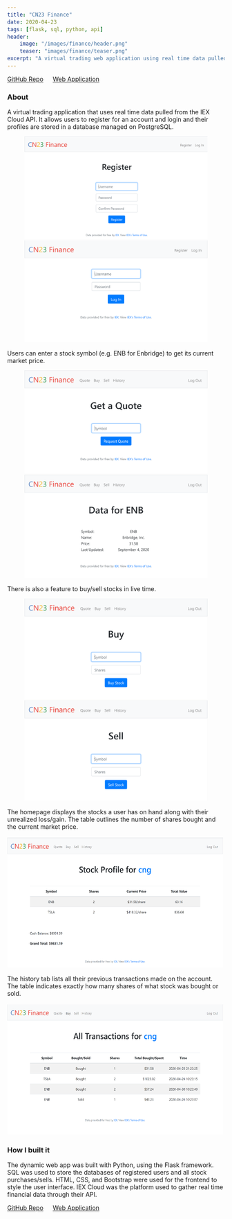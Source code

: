 ```yaml
---
title: "CN23 Finance"
date: 2020-04-23
tags: [flask, sql, python, api]
header:
    image: "/images/finance/header.png"
    teaser: "images/finance/teaser.png"
excerpt: "A virtual trading web application using real time data pulled from an API"
---
```

<span style="font-size: 14px;">
    <a href="https://github.com/candaceng/virtual-trading">GitHub Repo</a> &emsp;
    <a href="https://cn23-finance.herokuapp.com/">Web Application</a> &emsp;
</span>

### About
A virtual trading application that uses real time data pulled from the IEX Cloud API. It allows users to register for an account and login and their profiles are stored in a database managed on PostgreSQL.
<figure class="half">
    <a class="image-popup" href="/images/finance/register.PNG" title="Registering for an account">
        <img src="/images/finance/register.PNG">
    </a>
    <a class="image-popup" href="/images/finance/login.PNG" title="Login screen">
        <img src="/images/finance/login.PNG">
    </a>
</figure>

Users can enter a stock symbol (e.g. ENB for Enbridge) to get its current market price.
<figure class="half">
    <a class="image-popup" href="/images/finance/get-a-quote.PNG" title="Querying for a quote">
        <img src="/images/finance/get-a-quote.PNG">
    </a>
    <a class="image-popup" href="/images/finance/quote.PNG" title="Stock quote">
        <img src="/images/finance/quote.PNG">
    </a>
</figure>

There is also a feature to buy/sell stocks in live time.
<figure class="half">
    <a class="image-popup" href="/images/finance/buy.PNG" title="Buy stocks page">
        <img src="/images/finance/buy.PNG">
    </a>
    <a class="image-popup" href="/images/finance/sell.PNG" title="Sell stocks page">
        <img src="/images/finance/sell.PNG">
    </a>
</figure>


The homepage displays the stocks a user has on hand along with their unrealized loss/gain. The table outlines the number of shares bought and the current market price. 
<br><br>
<a class="image-popup" href="/images/finance/stock-profile.PNG" title="User portfolio">
    <img src="/images/finance/stock-profile.PNG" class="align-center" height="300" width="500">
</a>

The history tab lists all their previous transactions made on the account. The table indicates exactly how many shares of what stock was bought or sold. 
<br><br>
<a class="image-popup" href="/images/finance/transaction-history.PNG" title="User transaction history">
    <img src="/images/finance/transaction-history.PNG" class="align-center" height="300" width="500">
</a>

### How I built it
The dynamic web app was built with Python, using the Flask framework. SQL was used to store the databases of registered users and all stock purchases/sells. HTML, CSS, and Bootstrap were used for the frontend to style the user interface. IEX Cloud was the platform used to gather real time financial data through their API. 

<span style="font-size: 14px;">
    <a href="https://github.com/candaceng/virtual-trading">GitHub Repo</a> &emsp;
    <a href="https://cn23-finance.herokuapp.com/">Web Application</a> &emsp;
</span>
